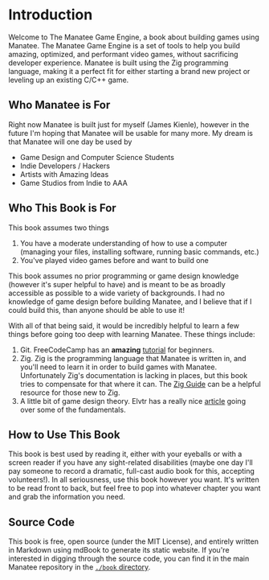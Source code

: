 # Introduction

Welcome to The Manatee Game Engine, a book about building games using Manatee. The Manatee Game
Engine is a set of tools to help you build amazing, optimized, and performant video games, without
sacrificing developer experience. Manatee is built using the Zig programming language, making it a
perfect fit for either starting a brand new project or leveling up an existing C/C++ game.

## Who Manatee is For

Right now Manatee is built just for myself (James Kienle), however in the future I'm hoping that
Manatee will be usable for many more. My dream is that Manatee will one day be used by

* Game Design and Computer Science Students
* Indie Developers / Hackers
* Artists with Amazing Ideas
* Game Studios from Indie to AAA

## Who This Book is For

This book assumes two things

1. You have a moderate understanding of how to use a computer (managing your files, installing
   software, running basic commands, etc.)
2. You've played video games before and want to build one

This book assumes no prior programming or game design knowledge (however it's super helpful to
have) and is meant to be as broadly accessible as possible to a wide variety of backgrounds. I had
no knowledge of game design before building Manatee, and I believe that if I could build this, than
anyone should be able to use it!

With all of that being said, it would be incredibly helpful to learn a few things before going too
deep with learning Manatee. These things include:

1. Git. FreeCodeCamp has an **amazing**
   [tutorial](https://www.freecodecamp.org/news/git-and-github-for-beginners/) for beginners.
2. Zig. Zig is the programming language that Manatee is written in, and you'll need to learn it in
   order to build games with Manatee. Unfortunately Zig's documentation is lacking in places, but
   this book tries to compensate for that where it can. The [Zig Guide](https://zig.guide/) can be
   a helpful resource for those new to Zig.
3. A little bit of game design theory. Elvtr has a really nice
   [article](https://elvtr.com/blog/the-fundamentals-of-game-design) going over some of the 
   fundamentals.

## How to Use This Book

This book is best used by reading it, either with your eyeballs or with a screen reader if you have
any sight-related disabilities (maybe one day I'll pay someone to record a dramatic, full-cast
audio book for this, accepting volunteers!). In all seriousness, use this book however you want.
It's written to be read front to back, but feel free to pop into whatever chapter you want and grab
the information you need.

## Source Code

This book is free, open source (under the MIT License), and entirely written in Markdown using
mdBook to generate its static website. If you're interested in digging through the source code, you
can find it in the main Manatee repository in the
[`./book` directory](https://github.com/jrkienle/manatee/tree/main/book).
